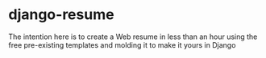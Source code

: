 # django-resume
The intention here is to create a Web resume in less than an hour using the free pre-existing templates and molding it to make it yours in Django
